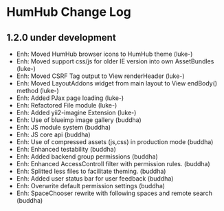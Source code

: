 HumHub Change Log
=================

1.2.0 under development
-----------------------
- Enh: Moved HumHub browser icons to HumHub theme (luke-)
- Enh: Moved support css/js for older IE version into own AssetBundles (luke-)
- Enh: Moved CSRF Tag output to View renderHeader (luke-)
- Enh: Moved LayoutAddons widget from main layout to View endBody() method (luke-)
- Enh: Added PJax page loading (luke-)
- Enh: Refactored File module (luke-)
- Enh: Added yii2-imagine Extension (luke-)
- Enh: Use of blueimp image gallery (buddha)
- Enh: JS module system (buddha)
- Enh: JS core api (buddha)
- Enh: Use of compressed assets (js,css) in production mode (buddha)
- Enh: Enhanced testability (buddha)
- Enh: Added backend group permissions (buddha)
- Enh: Enhanced AccessControll filter with permission rules. (buddha)
- Enh: Splitted less files to facilitate theming. (buddha)
- Enh: Added user status bar for user feedback (buddha)
- Enh: Overwrite default permission settings (buddha)
- Enh: SpaceChooser rewrite with following spaces and remote search (buddha)

